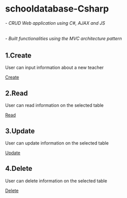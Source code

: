 # schooldatabase-Csharp

 ###### - CRUD Web application using C#, AJAX and JS   
 
 ###### - Built functionalities using the MVC architecture pattern
 
## 1.Create
User can input information about a new teacher

[Create](https://user-images.githubusercontent.com/108441067/209482526-52fc3fee-b8d6-4bd1-9673-d1eac27cbf5b.mp4)

## 2.Read
User can read information on the selected table


[Read](https://user-images.githubusercontent.com/108441067/209482590-89902271-6d74-4f31-90e3-6c26fc41d674.mp4)



## 3.Update
User can update information on the selected table


[Update](https://user-images.githubusercontent.com/108441067/209482617-d66278d7-5fba-48b3-a728-b7dd66131c38.mp4)


## 4.Delete
User can delete information on the selected table


[Delete](https://user-images.githubusercontent.com/108441067/209482620-eb64e880-d15d-4d5e-ba5a-7724af935dfa.mp4)

